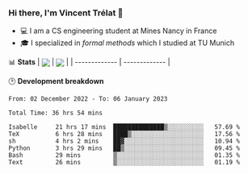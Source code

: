 ### Hi there, I'm Vincent Trélat 👋
 - 💻 I am a CS engineering student at Mines Nancy in France
 - 🎓 I specialized in *formal methods* which I studied at TU Munich

📊 **Stats**
| <img align="center" src="https://github-readme-stats.vercel.app/api?username=VTrelat&show_icons=true&include_all_commits=true&theme=tokyonight&hide_border=true" /> | <img align="center" src="https://github-readme-stats.vercel.app/api/top-langs/?username=VTrelat&layout=compact&theme=tokyonight&hide_border=true&exclude_repo=ElevatorSimulator" /> |
| ------------- | ------------- |

🕑 **Development breakdown**
<!--START_SECTION:waka-->

```text
From: 02 December 2022 - To: 06 January 2023

Total Time: 36 hrs 54 mins

Isabelle     21 hrs 17 mins  ██████████████▒░░░░░░░░░░   57.69 %
TeX          6 hrs 28 mins   ████▒░░░░░░░░░░░░░░░░░░░░   17.56 %
sh           4 hrs 2 mins    ██▓░░░░░░░░░░░░░░░░░░░░░░   10.94 %
Python       3 hrs 29 mins   ██▒░░░░░░░░░░░░░░░░░░░░░░   09.45 %
Bash         29 mins         ▒░░░░░░░░░░░░░░░░░░░░░░░░   01.35 %
Text         26 mins         ▒░░░░░░░░░░░░░░░░░░░░░░░░   01.19 %
```

<!--END_SECTION:waka-->
